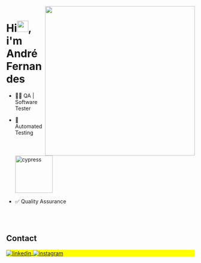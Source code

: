 <img align="right" height="400em" src="https://giffiles.alphacoders.com/252/2521.gif"/>
<h1 align="left">Hi<img src="https://raw.githubusercontent.com/kaueMarques/kaueMarques/master/hi.gif" height="30px">, i'm André Fernandes</h1>


- 👨‍💻 QA | Software Tester 

- 🚀 Automated Testing <img width="100em" align="center" src="https://miro.medium.com/max/806/1*NvPgYjeU1dR4cDlYOBsszA.png" alt="cypress"/>

- ✅ Quality Assurance

<!--

-->

<br><br>

## Contact

<p align="left" style="background:yellow">
<a href="https://www.linkedin.com/in/andre-pertence/" target="_blank">
  <img align="center" src="https://img.shields.io/badge/-andrefspx-05122A?style=flat&logo=linkedin" alt="linkedin"/>
</a>
<a href="https://www.instagram.com/andrefssp/" target="_blank">
 <img align="center" src="https://img.shields.io/badge/-andrefspx-05122A?style=flat&logo=instagram" alt="instagram"/>
</a>
</p>

<!--
